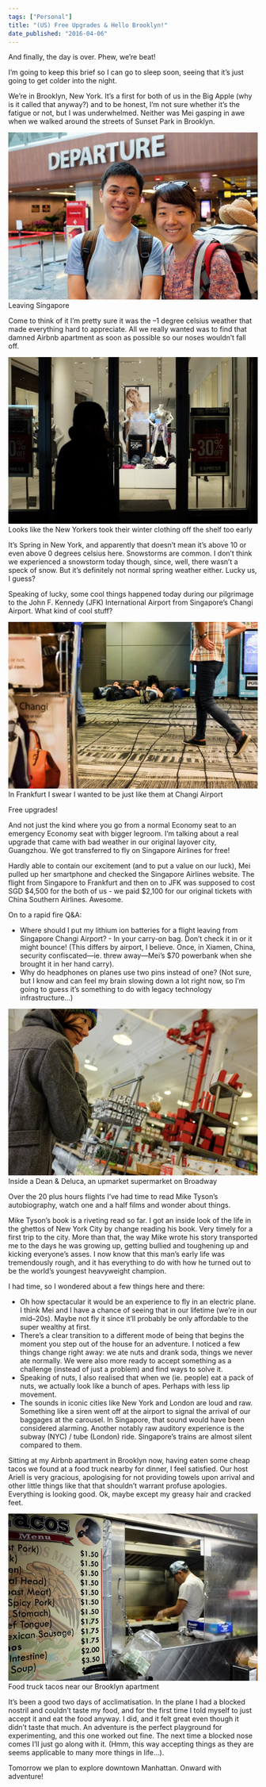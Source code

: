 ```yaml
---
tags: ["Personal"]
title: "(US) Free Upgrades & Hello Brooklyn!"
date_published: "2016-04-06"
---
```


And finally, the day is over. Phew, we’re beat!

I’m going to keep this brief so I can go to sleep soon, seeing that it’s just going to get colder into the night.

We’re in Brooklyn, New York. It’s a first for both of us in the Big Apple (why is it called that anyway?) and to be honest, I’m not sure whether it’s the fatigue or not, but I was underwhelmed. Neither was Mei gasping in awe when we walked around the streets of Sunset Park in Brooklyn.

![Leaving Singapore](images/DSCF6536_edited.jpg) Leaving Singapore

Come to think of it I’m pretty sure it was the –1 degree celsius weather that made everything hard to appreciate. All we really wanted was to find that damned Airbnb apartment as soon as possible so our noses wouldn’t fall off.

![Looks like the New Yorkers took their winter clothing off the shelf too early](images/DSCF6585_edited.jpg) Looks like the New Yorkers took their winter clothing off the shelf too early

It’s Spring in New York, and apparently that doesn’t mean it’s above 10 or even above 0 degrees celsius here. Snowstorms are common. I don’t think we experienced a snowstorm today though, since, well, there wasn’t a speck of snow. But it’s definitely not normal spring weather either. Lucky us, I guess?

Speaking of lucky, some cool things happened today during our pilgrimage to the John F. Kennedy (JFK) International Airport from Singapore’s Changi Airport. What kind of cool stuff?

![In Frankfurt I swear I wanted to be just like them at Changi Airport](images/DSCF6547_edited.jpg) In Frankfurt I swear I wanted to be just like them at Changi Airport

Free upgrades!

And not just the kind where you go from a normal Economy seat to an emergency Economy seat with bigger legroom. I’m talking about a real upgrade that came with bad weather in our original layover city, Guangzhou. We got transferred to fly on Singapore Airlines for free!

Hardly able to contain our excitement (and to put a value on our luck), Mei pulled up her smartphone and checked the Singapore Airlines website. The flight from Singapore to Frankfurt and then on to JFK was supposed to cost SGD $4,500 for the both of us - we paid $2,100 for our original tickets with China Southern Airlines. Awesome.

On to a rapid fire Q&A:

- Where should I put my lithium ion batteries for a flight leaving from Singapore Changi Airport? - In your carry-on bag. Don’t check it in or it might bounce! (This differs by airport, I believe. Once, in Xiamen, China, security confiscated—ie. threw away—Mei’s $70 powerbank when she brought it in her hand carry).
- Why do headphones on planes use two pins instead of one? (Not sure, but I know and can feel my brain slowing down a lot right now, so I’m going to guess it’s something to do with legacy technology infrastructure…)

![Inside a Dean & Deluca, an upmarket supermarket ](images/DSCF6587_edited.jpg) Inside a Dean & Deluca, an upmarket supermarket on Broadway

Over the 20 plus hours flights I’ve had time to read Mike Tyson’s autobiography, watch one and a half films and wonder about things.

Mike Tyson’s book is a riveting read so far. I got an inside look of the life in the ghettos of New York City by change reading his book. Very timely for a first trip to the city. More than that, the way Mike wrote his story transported me to the days he was growing up, getting bullied and toughening up and kicking everyone’s asses. I now know that this man’s early life was tremendously rough, and it has everything to do with how he turned out to be the world’s youngest heavyweight champion.

I had time, so I wondered about a few things here and there:

- Oh how spectacular it would be an experience to fly in an electric plane. I think Mei and I have a chance of seeing that in our lifetime (we’re in our mid–20s). Maybe not fly it since it’ll probably be only affordable to the super wealthy at first.
- There’s a clear transition to a different mode of being that begins the moment you step out of the house for an adventure. I noticed a few things change right away: we ate nuts and drank soda, things we never ate normally. We were also more ready to accept something as a challenge (instead of just a problem) and find ways to solve it.
- Speaking of nuts, I also realised that when we (ie. people) eat a pack of nuts, we actually look like a bunch of apes. Perhaps with less lip movement.
- The sounds in iconic cities like New York and London are loud and raw. Something like a siren went off at the airport to signal the arrival of our baggages at the carousel. In Singapore, that sound would have been considered alarming. Another notably raw auditory experience is the subway (NYC) / tube (London) ride. Singapore’s trains are almost silent compared to them.

Sitting at my Airbnb apartment in Brooklyn now, having eaten some cheap tacos we found at a food truck nearby for dinner, I feel satisfied. Our host Ariell is very gracious, apologising for not providing towels upon arrival and other little things like that that shouldn’t warrant profuse apologies. Everything is looking good. Ok, maybe except my greasy hair and cracked feet.

![Food truck tacos near our Brooklyn apartment](images/DSCF6600_edited.jpg) Food truck tacos near our Brooklyn apartment

It’s been a good two days of acclimatisation. In the plane I had a blocked nostril and couldn’t taste my food, and for the first time I told myself to just accept it and eat the food anyway. I did, and it felt great even though it didn’t taste that much. An adventure is the perfect playground for experimenting, and this one worked out fine. The next time a blocked nose comes I’ll just go along with it. (Hmm, this way accepting things as they are seems applicable to many more things in life…).

Tomorrow we plan to explore downtown Manhattan. Onward with adventure!
